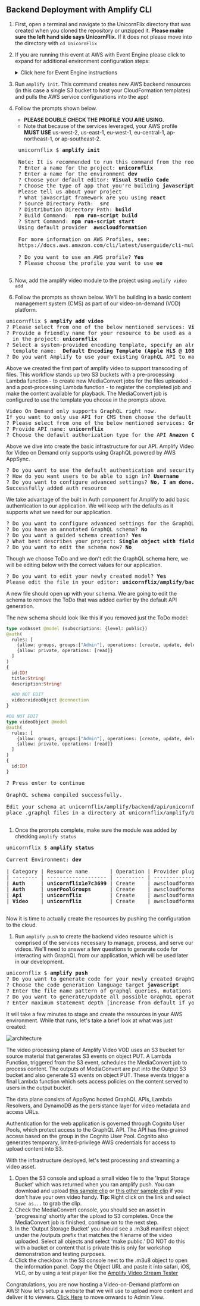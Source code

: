 ## Backend Deployment with Amplify CLI

1. First, open a terminal and navigate to the UnicornFlix directory that was created when you cloned the repository or unzipped it.
**Please make sure the left hand side says UnicornFlix.** If it does not please move into the directory with `cd UnicornFlix`
1. If you are running this event at AWS with Event Engine please click to expand for additional environment configuration steps:
    <details>
        <summary>Click here for Event Engine instructions</summary>

    1. Obtain your hash from the event lead and visit https://dashboard.eventengine.run/login
    1. Login in using your hash and click on the use console button
    1. A popover will appear with your AWS console access federation link and AWS CLI profile links
    1. Open up your AWS profile folder on your computer ( `~/.aws/` for Mac and Linux and `C:\Users\USERNAME \.aws\` for windows)
    1. If you don't have a AWS profile folder you need to create it and add in two files. One file called `credentials` and `config`.
    1. Edit your `credentials` file by adding in a new profile like so (copying the values from the popover in event engine). Please note that the credentials file is all lowercase (in Event Engine it is uppercase).
        ```
        [ee]
        aws_access_key_id = XXXXXXXXXXXXXXXX
        aws_secret_access_key = XXXXXXXXXXXXXXXXXXXXXXXXX
        aws_session_token = XXXXXXXXXXXXXXXXXXXXXXXXXXXXXXXXXXXXXXXXXXXXXXXXXX
        ```
    1. Edit your `config` file by adding default values (changing your region to the assigned region of your event)
        ```
        [ee]
        region = us-west-2
        output = json
        ```
    1. When running `amplify init` choose the newly created profile called `ee` (**Note:** please don't select default)
    </details>
1. Run `amplify init`. This command creates new AWS backend resources (in this case a single S3 bucket to host your CloudFormation templates) and pulls the AWS service configurations into the app!
1. Follow the prompts shown below.
    * **PLEASE DOUBLE CHECK THE PROFILE YOU ARE USING.**
    * Note that because of the services leveraged, your AWS profile **MUST USE** us-west-2, us-east-1, eu-west-1, eu-central-1, ap-northeast-1, or ap-southeast-2.
 
    
    
    <pre>
    unicornflix $ <b>amplify init</b>
    
    Note: It is recommended to run this command from the root of your app directory
    ? Enter a name for the project: <b>unicornflix</b>
    ? Enter a name for the environment <b>dev</b>
    ? Choose your default editor: <b>Visual Studio Code</b>
    ? Choose the type of app that you're building <b>javascript</b>
    Please tell us about your project
    ? What javascript framework are you using <b>react</b>
    ? Source Directory Path:  <b>src</b>
    ? Distribution Directory Path: <b>build</b>
    ? Build Command:  <b>npm run-script build</b>
    ? Start Command: <b>npm run-script start</b>
    Using default provider  <b>awscloudformation</b>

    For more information on AWS Profiles, see:
    https://docs.aws.amazon.com/cli/latest/userguide/cli-multiple-profiles.html

    ? Do you want to use an AWS profile? <b>Yes</b>
    ? Please choose the profile you want to use <b>ee</b>
    </pre>
    
    
1. Now, add the amplify video module to the project using `amplify video add`
1. Follow the prompts as shown below. We'll be building in a basic content management system (CMS) as part of our video-on-demand (VOD) platform.
<pre>
unicornflix $ <b>amplify add video</b>
? Please select from one of the below mentioned services: <b>Video On Demand (alpha)</b>
? Provide a friendly name for your resource to be used as a label for this category 
  in the project: <b>unicornflix</b>
? Select a system-provided encoding template, specify an already-created 
  template name:  <b>Default Encoding Template (Apple HLS @ 1080p30)</b>
? Do you want Amplify to use your existing GraphQL API to manage your videos? <b>Yes</b>
</pre>

Above we created the first part of amplify video to support transcoding of files. This workflow stands up two S3 buckets with a pre-processing Lambda function - to create new MediaConvert jobs for the files uploaded - and a post-processing Lambda function - to register the completed job and make the content available for playback. The MediaConvert job is configured to use the template you choose in the prompts above.

<pre>
Video On Demand only supports GraphQL right now.
If you want to only use API for CMS then choose the default ToDo and don't edit it until later.
? Please select from one of the below mentioned services: <b>GraphQL</b>
? Provide API name: <b>unicornflix</b>
? Choose the default authorization type for the API <b>Amazon Cognito User Pool</b>
</pre>

Above we dive into create the basic infrastructure for our API. Amplify Video for Video on Demand only supports using GraphQL powered by AWS AppSync.

<pre>
? Do you want to use the default authentication and security configuration? <b>Default configuration</b>
? How do you want users to be able to sign in? <b>Username</b>
? Do you want to configure advanced settings? <b>No, I am done.</b>
Successfully added auth resource
</pre>

We take advantage of the built in Auth component for Amplify to add basic authentication to our application. We will keep with the defaults as it supports what we need for our application.

<pre>
? Do you want to configure advanced settings for the GraphQL API <b>No, I am done.</b>
? Do you have an annotated GraphQL schema? <b>No</b>
? Do you want a guided schema creation? <b>Yes</b>
? What best describes your project: <b>Single object with fields (e.g., “Todo” with ID, name, description)</b>
? Do you want to edit the schema now? <b>No</b>
</pre>

Though we choose ToDo and we don't edit the GraphQL schema here, we will be editing below with the correct values for our application.

<pre>
? Do you want to edit your newly created model? <b>Yes</b>
Please edit the file in your editor: <b>unicornflix/amplify/backend/api/unicornflix/schema.graphql</b>
</pre>

A new file should open up with your schema. We are going to edit the schema to remove the ToDo that was added earlier by the default API generation.

The new schema should look like this if you removed just the ToDo model:

```graphql
type vodAsset @model (subscriptions: {level: public})
@auth(
  rules: [
    {allow: groups, groups:["Admin"], operations: [create, update, delete, read]},
    {allow: private, operations: [read]}
  ]
)
{
  id:ID!
  title:String!
  description:String!

  #DO NOT EDIT
  video:videoObject @connection
} 

#DO NOT EDIT
type videoObject @model
@auth(
  rules: [
    {allow: groups, groups:["Admin"], operations: [create, update, delete, read]},
    {allow: private, operations: [read]}
  ]
)
{
  id:ID!
}
```

<pre>
? Press enter to continue 

GraphQL schema compiled successfully.

Edit your schema at unicornflix/amplify/backend/api/unicornflix/schema.graphql or 
place .graphql files in a directory at unicornflix/amplify/backend/api/unicornflix/schema

</pre>

1. Once the prompts complete, make sure the module was added by checking `amplify status`
<pre>
unicornflix $ <b>amplify status</b>

Current Environment: <b>dev</b>

| Category | Resource name       | Operation | Provider plugin   |
| -------- | ------------------- | --------- | ----------------- |
| <b>Auth</b>     | <b>unicornflix1e7c3699</b> | Create    | awscloudformation |
| <b>Auth</b>     | <b>userPoolGroups</b>      | Create    | awscloudformation |
| <b>Api</b>      | <b>unicornflix</b>         | Create    | awscloudformation |
| <b>Video</b>    | <b>unicornflix</b>         | Create    | awscloudformation |

</pre>
Now it is time to actually create the resources by pushing the configuration to the cloud. 

1. Run `amplify push` to create the backend video resource which is comprised of the services necessary to manage, process, and serve our videos. We'll need to answer a few questions to generate code for interacting with GraphQL from our application, which will be used later in our development.

<pre>
unicornflix $ <b>amplify push</b>
? Do you want to generate code for your newly created GraphQL API <b>Yes</b>
? Choose the code generation language target <b>javascript</b>
? Enter the file name pattern of graphql queries, mutations and subscriptions <b>src/graphql/**/*.js</b>
? Do you want to generate/update all possible GraphQL operations - queries, mutations and subscriptions <b>Yes</b>
? Enter maximum statement depth [increase from default if your schema is deeply nested] <b>2</b>
</pre>


It will take a few minutes to stage and create the resources in your AWS environment. While that runs, let's take a brief look at what was just created:

  ![architecture](https://www.amplify-video.com/unicornflix/amplify_arch.png)

The video processing plane of Amplify Video VOD uses an S3 bucket for source material that generates S3 events on object PUT. A Lambda Function, triggered from the S3 event, schedules the MediaConvert job to process  content. The outputs of MediaConvert are put into the Output S3 bucket and also generate S3 events on object PUT. These events trigger a final Lambda function which sets access policies on the content served to users in the output bucket.

The data plane consists of AppSync hosted GraphQL APIs, Lambda Resolvers, and DynamoDB as the persistance layer for video metadata and access URLs. 

Authentication for the web application is governed through Cognito User Pools, which protect access to the GraphQL API. The API has fine-grained access based on the group in the Cognito User Pool. Cognito also generates temporary, limited-privilege AWS credentials for access to upload content into S3.


With the infrastructure deployed, let's test processing and streaming a video asset. 

1. Open the S3 console and upload a small video file to the 'Input Storage Bucket' which was returned when you ran amplify push. You can download and upload [this sample clip](https://www.amplify-video.com/unicornflix/sample2.mp4) or [this other sample clip](https://www.amplify-video.com/unicornflix/sample.mp4) if you don't have your own video handy. **Tip:** Right click on the link and select `Save as...` to grab the clip.
1. Check the MediaConvert console, you should see an asset in 'progressing' shortly after the upload to S3 completes. Once the MediaConvert job is finished, continue on to the next step.
1. In the 'Output Storage Bucket' you should see a .m3u8 manifest object under the /outputs prefix that matches the filename of the video uploaded. Select all objects and select 'make public.' DO NOT do this with a bucket or content that is private this is only for workshop demonstration and testing purposes.
1. Click the checkbox in the S3 console next to the .m3u8 object to open the information panel. Copy the Object URL and paste it into safari, iOS, VLC, or by using a test player like the [Amplify Video Stream Tester](https://www.amplify-video.com/Player)

Congratulations, you are now hosting a Video-on-Demand platform on AWS! Now let's setup a website that we will use to upload more content and deliver it to viewers. [Click Here](./Admin.md) to move onwards to Admin View.

